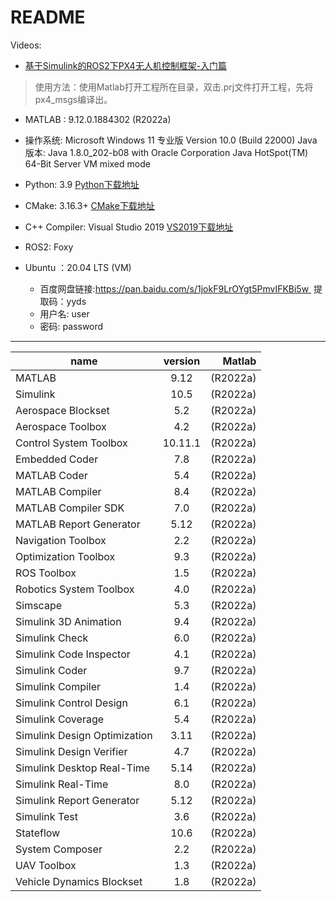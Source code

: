# README
Videos:
  - [基于Simulink的ROS2下PX4无人机控制框架-入门篇](https://www.bilibili.com/video/BV1gF411T7st?share_source=copy_web)
>使用方法：使用Matlab打开工程所在目录，双击.prj文件打开工程，先将px4_msgs编译出。

- MATLAB : 9.12.0.1884302 (R2022a)
- 操作系统: Microsoft Windows 11 专业版 Version 10.0 (Build 22000)
Java 版本: Java 1.8.0_202-b08 with Oracle Corporation Java HotSpot(TM) 64-Bit Server VM mixed mode
- Python: 3.9 [Python下载地址](https://www.python.org/downloads/)
- CMake: 3.16.3+ [CMake下载地址](https://cmake.org/download/)
- C++ Compiler: Visual Studio 2019 [VS2019下载地址](https://my.visualstudio.com/Downloads?q=visual%20studio%202019&wt.mc_id=o~msft~vscom~older-downloads)
- ROS2: Foxy

- Ubuntu ：20.04 LTS (VM)
  - 百度网盘链接:https://pan.baidu.com/s/1jokF9LrOYgt5PmvIFKBi5w  提取码：yyds 
  - 用户名: user
  - 密码: password
------------------------------------------------------------------------------------------------
name|version|Matlab
---|:--:|---:
MATLAB                                                | 9.12             |(R2022a)
Simulink                                              | 10.5             |(R2022a)
Aerospace Blockset                                    | 5.2              |(R2022a)
Aerospace Toolbox                                     | 4.2              |(R2022a)
Control System Toolbox                                | 10.11.1          |(R2022a)
Embedded Coder                                        | 7.8              |(R2022a)
MATLAB Coder                                          | 5.4              |(R2022a)
MATLAB Compiler                                       | 8.4              |(R2022a)
MATLAB Compiler SDK                                   | 7.0              |(R2022a)
MATLAB Report Generator                               | 5.12             |(R2022a)
Navigation Toolbox                                    | 2.2              |(R2022a)
Optimization Toolbox                                  | 9.3              |(R2022a)
ROS Toolbox                                           | 1.5              |(R2022a)
Robotics System Toolbox                               | 4.0              |(R2022a)
Simscape                                              | 5.3              |(R2022a)
Simulink 3D Animation                                 | 9.4              |(R2022a)
Simulink Check                                        | 6.0              |(R2022a)
Simulink Code Inspector                               | 4.1              |(R2022a)
Simulink Coder                                        | 9.7              |(R2022a)
Simulink Compiler                                     | 1.4              |(R2022a)
Simulink Control Design                               | 6.1              |(R2022a)
Simulink Coverage                                     | 5.4              |(R2022a)
Simulink Design Optimization                          | 3.11             |(R2022a)
Simulink Design Verifier                              | 4.7              |(R2022a)
Simulink Desktop Real-Time                            | 5.14             |(R2022a)
Simulink Real-Time                                    | 8.0              |(R2022a)
Simulink Report Generator                             | 5.12             |(R2022a)
Simulink Test                                         | 3.6              |(R2022a)
Stateflow                                             | 10.6             |(R2022a)
System Composer                                       | 2.2              |(R2022a)
UAV Toolbox                                           | 1.3              |(R2022a)
Vehicle Dynamics Blockset                             | 1.8              |(R2022a) 
